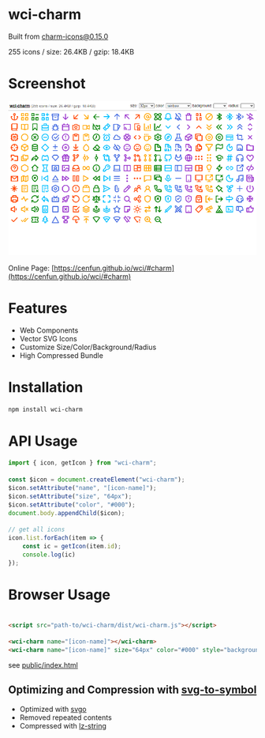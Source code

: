 # wci-charm
Built from [charm-icons@0.15.0](https://github.com/jaynewey/charm-icons)  

255 icons / size: 26.4KB / gzip: 18.4KB  



# Screenshot
![screenshot](public/screenshot.png)

Online Page: [https://cenfun.github.io/wci/#charm](https://cenfun.github.io/wci/#charm)

# Features
* Web Components
* Vector SVG Icons 
* Customize Size/Color/Background/Radius
* High Compressed Bundle
# Installation
```sh
npm install wci-charm
```
# API Usage
```js
import { icon, getIcon } from "wci-charm";

const $icon = document.createElement("wci-charm");
$icon.setAttribute("name", "[icon-name]");
$icon.setAttribute("size", "64px");
$icon.setAttribute("color", "#000");
document.body.appendChild($icon);

// get all icons
icon.list.forEach(item => {
    const ic = getIcon(item.id);
    console.log(ic)
});
```
# Browser Usage
```html

<script src="path-to/wci-charm/dist/wci-charm.js"></script>

<wci-charm name="[icon-name]"></wci-charm>
<wci-charm name="[icon-name]" size="64px" color="#000" style="background:#f5f5f5;"></wci-charm>
```
see [public/index.html](public/index.html)

## Optimizing and Compression with [svg-to-symbol](https://github.com/cenfun/svg-to-symbol)
* Optimized with [svgo](https://github.com/svg/svgo)
* Removed repeated contents
* Compressed with [lz-string](https://github.com/pieroxy/lz-string)